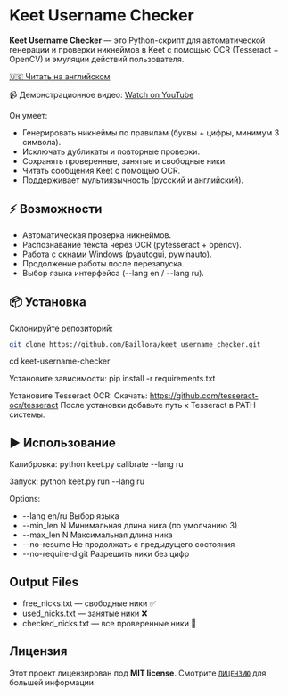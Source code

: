 # Keet Username Checker

**Keet Username Checker** — это Python-скрипт для автоматической генерации и проверки никнеймов в Keet с помощью OCR (Tesseract + OpenCV) и эмуляции действий пользователя.

[🇺🇸 Читать на английском](./README.md)

📹 Демонстрационное видео: [Watch on YouTube](https://www.youtube.com/watch?v=xmpNrbXmt4k)

Он умеет:
- Генерировать никнеймы по правилам (буквы + цифры, минимум 3 символа).
- Исключать дубликаты и повторные проверки.
- Сохранять проверенные, занятые и свободные ники.
- Читать сообщения Keet с помощью OCR.
- Поддерживает мультиязычность (русский и английский).

## ⚡ Возможности
- Автоматическая проверка никнеймов.
- Распознавание текста через OCR (pytesseract + opencv).
- Работа с окнами Windows (pyautogui, pywinauto).
- Продолжение работы после перезапуска.
- Выбор языка интерфейса (--lang en / --lang ru).

## 📦 Установка
Склонируйте репозиторий:
```bash
git clone https://github.com/Baillora/keet_username_checker.git
```
cd keet-username-checker

Установите зависимости:
pip install -r requirements.txt

Установите Tesseract OCR:
Скачать: https://github.com/tesseract-ocr/tesseract
После установки добавьте путь к Tesseract в PATH системы.

## ▶️ Использование
Калибровка:
python keet.py calibrate --lang ru

Запуск:
python keet.py run --lang ru

Options:
- --lang en/ru        Выбор языка
- --min_len N         Минимальная длина ника (по умолчанию 3)
- --max_len N         Максимальная длина ника
- --no-resume         Не продолжать с предыдущего состояния
- --no-require-digit  Разрешить ники без цифр

## Output Files
- free_nicks.txt — свободные ники ✅
- used_nicks.txt — занятые ники ❌
- checked_nicks.txt — все проверенные ники 📝

## Лицензия

Этот проект лицензирован под **MIT license**. Смотрите [`ЛИЦЕНЗИЮ`](./LICENSE) для большей информации.
